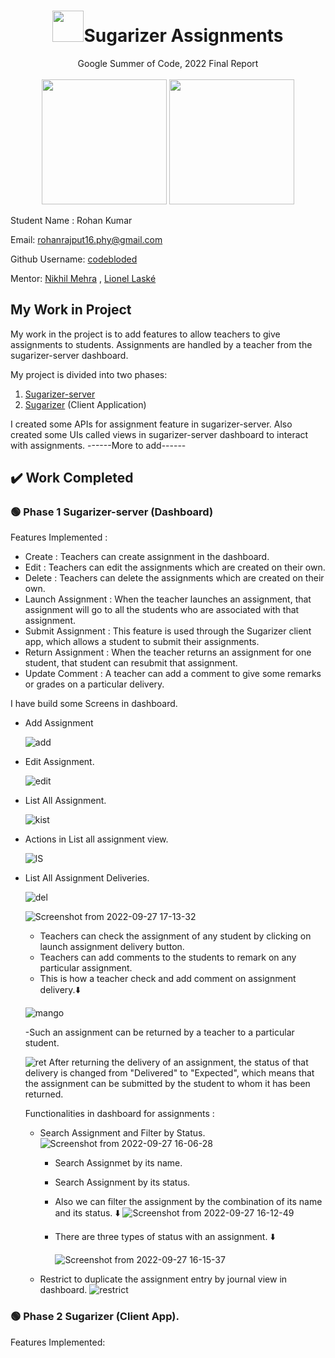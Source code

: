 
<h1 align="center"><img height="50px" width="50px"src="https://user-images.githubusercontent.com/48005711/192225098-47f04ed7-1a27-4ad2-a031-469a15509d8a.png"/>Sugarizer Assignments</h1>

<div align="center">
  <span>Google Summer of Code, 2022 Final Report</span>
  <br>
  <br>
</div>

<div align="center">
  <img height="200px" width="200px" src="https://user-images.githubusercontent.com/48005711/192224558-8479ee0f-2f4d-4b8b-a4e7-ef9a726be6b8.png"/>
  <img height="200px" width="200px" src="https://user-images.githubusercontent.com/48005711/192224568-601ba03a-033f-47f3-ab2b-5eda0fc60688.png"/>
  
</div>

Student Name : Rohan Kumar

Email: rohanrajput16.phy@gmail.com

Github Username: [codebloded](https://github.com/codebloded/)

Mentor: [Nikhil Mehra](https://github.com/NikhilM98) , [Lionel Laské](https://github.com/llaske)

## My Work in Project

My work in the project is to add features to allow teachers to give assignments to students. Assignments are handled by a teacher from the sugarizer-server dashboard. 

My project is divided into two phases:
1. [Sugarizer-server](https://github.com/llaske/sugarizer-server)
2. [Sugarizer](https://github.com/llaske/sugarizer) (Client Application)

I created some APIs for assignment feature in sugarizer-server. Also created some UIs called views in sugarizer-server dashboard to interact with assignments.
------More to add------

## ✔️ Work Completed
### 🟢 Phase 1 Sugarizer-server (Dashboard)

Features Implemented :
- Create : Teachers can create assignment in the dashboard.
- Edit : Teachers can edit the assignments which are created on their own.
- Delete : Teachers can delete the assignments which are created on their own.
- Launch Assignment : When the teacher launches an assignment, that assignment will go to all the students who are associated with that assignment.
- Submit Assignment : This feature is used through the Sugarizer client app, which allows a student to submit their assignments.
- Return Assignment : When the teacher returns an assignment for one student, that student can resubmit that assignment.
- Update Comment : A teacher can add a comment to give some remarks or grades on a particular delivery.


I have build some Screens in dashboard.
 - Add Assignment
 
   ![add](https://user-images.githubusercontent.com/48005711/192241981-a89e45f9-b710-4a69-88ab-281bf93cb71b.png)

 - Edit Assignment.
  
    ![edit](https://user-images.githubusercontent.com/48005711/192244633-bef6ef7b-5697-4a80-9330-6c757d0a6efc.png)
  
 - List All Assignment.
 
   ![kist](https://user-images.githubusercontent.com/48005711/192245324-3dda4e0a-4348-4707-8710-5e1425d55def.png)
   
  - Actions in List all assignment view.
    
    ![lS](https://user-images.githubusercontent.com/48005711/192514855-4459ab09-4ee1-44af-9aea-94e7f703663b.png)

 - List All Assignment Deliveries.

   ![del](https://user-images.githubusercontent.com/48005711/192245993-a643cfc9-f465-4bd7-8745-7acd9a73a04b.png)
   
   ![Screenshot from 2022-09-27 17-13-32](https://user-images.githubusercontent.com/48005711/192516528-b89d0ddc-270a-4f80-b0f7-a31fe3d65bb8.png)
     - Teachers can check the assignment of any student by clicking on launch assignment delivery button.
     - Teachers can add comments to the students to remark on any particular assignment.
     - This is how a teacher check and add comment on assignment delivery.⬇️
  
     ![mango](https://user-images.githubusercontent.com/48005711/192519428-05566cda-afa0-45cb-9615-5f17389dd5b9.gif)
     
     -Such an assignment can be returned by a teacher to a particular student.
     
     ![ret](https://user-images.githubusercontent.com/48005711/192520120-5e061f1d-4fcd-492a-9165-2469daadf062.gif)
     After returning the delivery of an assignment, the status of that delivery is changed from "Delivered" to "Expected", which means that the                assignment can be submitted by the student to whom it has been returned.



   Functionalities in dashboard for assignments :
   - Search Assignment and Filter by Status.
      ![Screenshot from 2022-09-27 16-06-28](https://user-images.githubusercontent.com/48005711/192504171-0bbabd17-75b5-489d-834d-25d6ed7ff35e.png)
        - Search Assignmet by its name.
        - Search Assignment by its status.
        - Also we can filter the assignment by the combination of its name and its status. ⬇️
        ![Screenshot from 2022-09-27 16-12-49](https://user-images.githubusercontent.com/48005711/192505350-922c50f6-c2e6-41bd-9ba0-1aacf484e03c.png)
        - There are three types of status with an assignment. ⬇️
        
          ![Screenshot from 2022-09-27 16-15-37](https://user-images.githubusercontent.com/48005711/192505902-4166b612-4aa3-4744-8e9b-0f35cb95b80c.png)
        
   - Restrict to duplicate the assignment entry by journal view in dashboard.
   ![restrict](https://user-images.githubusercontent.com/48005711/192507029-e441d958-ba27-4c99-a88a-49985d0cd631.gif)

 
### 🟢 Phase 2 Sugarizer (Client App).

Features Implemented:









